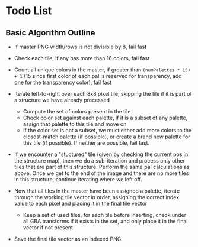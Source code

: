 # Todo List

## Basic Algorithm Outline

+ If master PNG width/rows is not divisible by 8, fail fast

+ Check each tile, if any has more than 16 colors, fail fast

+ Count all unique colors in the master, if greater than `(numPalettes * 15) + 1` (15 since first color of each pal
  is reserved for transparency, add one for the transparency color), fail fast

+ Iterate left-to-right over each 8x8 pixel tile, skipping the tile if it is part of a structure we have already
  processed
    + Compute the set of colors present in the tile
    + Check color set against each palette, if it is a subset of any palette, assign that palette to this tile and move
      on
    + If the color set is not a subset, we must either add more colors to the closest-match palette (if possible), or
      create a brand new palette for this tile (if possible). If neither are possible, fail fast.

+ If we encounter a "stuctured" tile (given by checking the current pos in the structure map), then we do a
  sub-iteration
  and process only other tiles that are part of this structure. Perform the same pal calculations as above. Once we get
  to the end of the image and there are no more tiles in this structure, continue iterating where we left off.

+ Now that all tiles in the master have been assigned a palette, iterate through the working tile vector in order,
  assigning
  the correct index value to each pixel and placing it in the final tile vector
    + Keep a set of used tiles, for each tile before inserting, check under all GBA transforms if it exists in the set,
      and only place it in the final vector if not present

+ Save the final tile vector as an indexed PNG